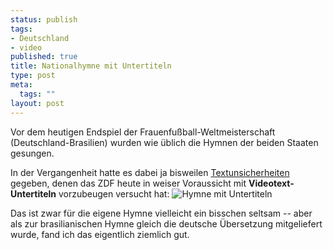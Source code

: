 ```yaml
--- 
status: publish
tags: 
- Deutschland
- video
published: true
title: Nationalhymne mit Untertiteln
type: post
meta: 
  tags: ""
layout: post
---
```

Vor dem heutigen Endspiel der Frauenfußball-Weltmeisterschaft (Deutschland-Brasilien) wurden wie üblich die Hymnen der beiden Staaten gesungen.

In der Vergangenheit hatte es dabei ja bisweilen <a href="http://www.netzeitung.de/entertainment/people/341730.html">Textunsicherheiten</a> gegeben, denen das ZDF heute in weiser Voraussicht mit <strong>Videotext-Untertiteln</strong> vorzubeugen versucht hat:
<img src='http://fredericiana.de/uploads/2007/09/hymne-untertitel.jpg' alt='Hymne mit Untertiteln' />

Das ist zwar für die eigene Hymne vielleicht ein bisschen seltsam -- aber als zur brasilianischen Hymne gleich die deutsche Übersetzung mitgeliefert wurde, fand ich das eigentlich ziemlich gut.
